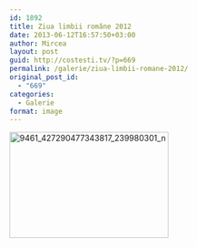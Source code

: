 ```yaml
---
id: 1892
title: Ziua limbii române 2012
date: 2013-06-12T16:57:50+03:00
author: Mircea
layout: post
guid: http://costesti.tv/?p=669
permalink: /galerie/ziua-limbii-romane-2012/
original_post_id:
  - "669"
categories:
  - Galerie
format: image
---
```

[<img alt="9461_427290477343817_239980301_n" class="alignleft size-medium wp-image-670" height="186" src="http://costestean.files.wordpress.com/2013/06/9461_427290477343817_239980301_n.jpg?w=280&#038;h=186" width="280" />](https://www.facebook.com/media/set/?set=a.427287134010818.98618.350616745011191&type=3)